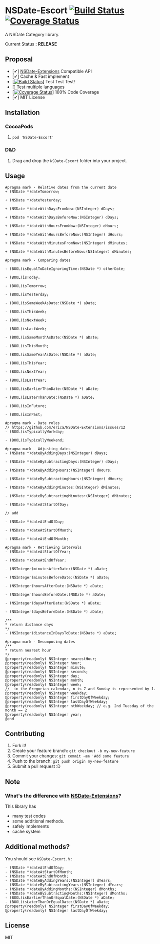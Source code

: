 # NSDate-Escort [![Build Status](https://travis-ci.org/azu/NSDate-Escort.png?branch=master)](https://travis-ci.org/azu/NSDate-Escort) [![Coverage Status](https://coveralls.io/repos/azu/NSDate-Escort/badge.png?branch=master)](https://coveralls.io/r/azu/NSDate-Escort?branch=master)

A NSDate Category library.

Current Status : **RELEASE**

## Proposal

- [✔] [NSDate-Extensions](https://github.com/erica/NSDate-Extensions "NSDate-Extensions") Compatible API
- [✔] Cache & Fast implement
- [[![Build Status](https://travis-ci.org/azu/NSDate-Escort.png?branch=master)](https://travis-ci.org/azu/NSDate-Escort)] Test Test Test!
- [] Test multiple languages
- [[![Coverage Status](https://coveralls.io/repos/azu/NSDate-Escort/badge.png?branch=master)](https://coveralls.io/r/azu/NSDate-Escort?branch=master)] 100% Code Coverage
- [✔] MIT License

## Installation

### CocoaPods

1. ``pod 'NSDate-Escort'``

### D&D

1. Drag and drop the `NSDate-Escort` folder into your project.

## Usage

``` objc
#pragma mark - Relative dates from the current date
+ (NSDate *)dateTomorrow;

+ (NSDate *)dateYesterday;

+ (NSDate *)dateWithDaysFromNow:(NSInteger) dDays;

+ (NSDate *)dateWithDaysBeforeNow:(NSInteger) dDays;

+ (NSDate *)dateWithHoursFromNow:(NSInteger) dHours;

+ (NSDate *)dateWithHoursBeforeNow:(NSInteger) dHours;

+ (NSDate *)dateWithMinutesFromNow:(NSInteger) dMinutes;

+ (NSDate *)dateWithMinutesBeforeNow:(NSInteger) dMinutes;

#pragma mark - Comparing dates

- (BOOL)isEqualToDateIgnoringTime:(NSDate *) otherDate;

- (BOOL)isToday;

- (BOOL)isTomorrow;

- (BOOL)isYesterday;

- (BOOL)isSameWeekAsDate:(NSDate *) aDate;

- (BOOL)isThisWeek;

- (BOOL)isNextWeek;

- (BOOL)isLastWeek;

- (BOOL)isSameMonthAsDate:(NSDate *) aDate;

- (BOOL)isThisMonth;

- (BOOL)isSameYearAsDate:(NSDate *) aDate;

- (BOOL)isThisYear;

- (BOOL)isNextYear;

- (BOOL)isLastYear;

- (BOOL)isEarlierThanDate:(NSDate *) aDate;

- (BOOL)isLaterThanDate:(NSDate *) aDate;

- (BOOL)isInFuture;

- (BOOL)isInPast;

#pragma mark - Date roles
// https://github.com/erica/NSDate-Extensions/issues/12
- (BOOL)isTypicallyWorkday;

- (BOOL)isTypicallyWeekend;

#pragma mark - Adjusting dates
- (NSDate *)dateByAddingDays:(NSInteger) dDays;

- (NSDate *)dateBySubtractingDays:(NSInteger) dDays;

- (NSDate *)dateByAddingHours:(NSInteger) dHours;

- (NSDate *)dateBySubtractingHours:(NSInteger) dHours;

- (NSDate *)dateByAddingMinutes:(NSInteger) dMinutes;

- (NSDate *)dateBySubtractingMinutes:(NSInteger) dMinutes;

- (NSDate *)dateAtStartOfDay;

// add

- (NSDate *)dateAtEndOfDay;

- (NSDate *)dateAtStartOfMonth;

- (NSDate *)dateAtEndOfMonth;

#pragma mark - Retrieving intervals
- (NSDate *)dateAtStartOfYear;

- (NSDate *)dateAtEndOfYear;

- (NSInteger)minutesAfterDate:(NSDate *) aDate;

- (NSInteger)minutesBeforeDate:(NSDate *) aDate;

- (NSInteger)hoursAfterDate:(NSDate *) aDate;

- (NSInteger)hoursBeforeDate:(NSDate *) aDate;

- (NSInteger)daysAfterDate:(NSDate *) aDate;

- (NSInteger)daysBeforeDate:(NSDate *) aDate;

/**
* return distance days
*/
- (NSInteger)distanceInDaysToDate:(NSDate *) aDate;

#pragma mark - Decomposing dates
/**
* return nearest hour
*/
@property(readonly) NSInteger nearestHour;
@property(readonly) NSInteger hour;
@property(readonly) NSInteger minute;
@property(readonly) NSInteger seconds;
@property(readonly) NSInteger day;
@property(readonly) NSInteger month;
@property(readonly) NSInteger week;
//  in the Gregorian calendar, n is 7 and Sunday is represented by 1.
@property(readonly) NSInteger weekday;
@property(readonly) NSInteger firstDayOfWeekday;
@property(readonly) NSInteger lastDayOfWeekday;
@property(readonly) NSInteger nthWeekday; // e.g. 2nd Tuesday of the month == 2
@property(readonly) NSInteger year;
@end
```

## Contributing

1. Fork it!
2. Create your feature branch: `git checkout -b my-new-feature`
3. Commit your changes: `git commit -am 'Add some feature'`
4. Push to the branch: `git push origin my-new-feature`
5. Submit a pull request :D

## Note

### What's the difference with [NSDate-Extensions](https://github.com/erica/NSDate-Extensions "NSDate-Extensions")?

This library has
 
* many test codes
* some additional methods.
* safely implements
* cache system

## Additional methods?

You should see `NSDate-Escort.h` : 

``` objc
- (NSDate *)dateAtEndOfDay;
- (NSDate *)dateAtStartOfMonth;
- (NSDate *)dateAtEndOfMonth; 
- (NSDate *)dateByAddingYears:(NSInteger) dYears;
- (NSDate *)dateBySubtractingYears:(NSInteger) dYears;
- (NSDate *)dateByAddingMonths:(NSInteger) dMonths;
- (NSDate *)dateBySubtractingMonths:(NSInteger) dMonths;
- (BOOL)isEarlierThanOrEqualDate:(NSDate *) aDate;
- (BOOL)isLaterThanOrEqualDate:(NSDate *) aDate;
@property(readonly) NSInteger firstDayOfWeekday;
@property(readonly) NSInteger lastDayOfWeekday;
```

## License

MIT